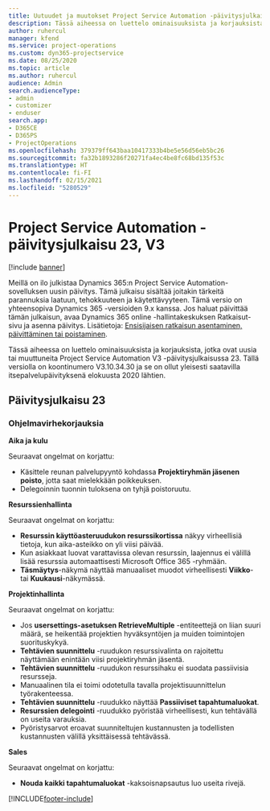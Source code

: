 ```yaml
---
title: Uutuudet ja muutokset Project Service Automation -päivitysjulkaisussa 23, V3
description: Tässä aiheessa on luettelo ominaisuuksista ja korjauksista, jotka ovat käytettävissä Project Service Automation -päivitysjulkaisussa 23, V3.
author: ruhercul
manager: kfend
ms.service: project-operations
ms.custom: dyn365-projectservice
ms.date: 08/25/2020
ms.topic: article
ms.author: ruhercul
audience: Admin
search.audienceType:
- admin
- customizer
- enduser
search.app:
- D365CE
- D365PS
- ProjectOperations
ms.openlocfilehash: 379379ff643baa10417333b4be5e56d56eb5bc26
ms.sourcegitcommit: fa32b1893286f20271fa4ec4be8fc68bd135f53c
ms.translationtype: HT
ms.contentlocale: fi-FI
ms.lasthandoff: 02/15/2021
ms.locfileid: "5280529"
---
```

# <a name="project-service-automation-update-release-23-v3"></a>Project Service Automation -päivitysjulkaisu 23, V3

[!include [banner](../includes/psa-now-project-operations.md)]

Meillä on ilo julkistaa Dynamics 365:n Project Service Automation-sovelluksen uusin päivitys. Tämä julkaisu sisältää joitakin tärkeitä parannuksia laatuun, tehokkuuteen ja käytettävyyteen. Tämä versio on yhteensopiva Dynamics 365 -versioiden 9.x kanssa. Jos haluat päivittää tämän julkaisun, avaa Dynamics 365 online -hallintakeskuksen Ratkaisut-sivu ja asenna päivitys. Lisätietoja: [Ensisijaisen ratkaisun asentaminen, päivittäminen tai poistaminen](https://docs.microsoft.com/power-platform/admin/install-remove-preferred-solution).

Tässä aiheessa on luettelo ominaisuuksista ja korjauksista, jotka ovat uusia tai muuttuneita Project Service Automation V3 -päivitysjulkaisussa 23. Tällä versiolla on koontinumero V3.10.34.30 ja se on ollut yleisesti saatavilla itsepalvelupäivityksenä elokuusta 2020 lähtien.

## <a name="update-release-23"></a>Päivitysjulkaisu 23

### <a name="bug-fixes"></a>Ohjelmavirhekorjauksia

**Aika ja kulu**

Seuraavat ongelmat on korjattu:
- Käsittele reunan palvelupyyntö kohdassa **Projektiryhmän jäsenen poisto**, jotta saat mielekkään poikkeuksen.
- Delegoinnin tuonnin tuloksena on tyhjä poistoruutu.

**Resurssienhallinta**

Seuraavat ongelmat on korjattu:

- **Resurssin käyttöasteruudukon resurssikortissa** näkyy virheellisiä tietoja, kun aika-asteikko on yli viisi päivää.
- Kun asiakkaat luovat varattavissa olevan resurssin, laajennus ei välillä lisää resurssia automaattisesti Microsoft Office 365 -ryhmään.
- **Täsmäytys**-näkymä näyttää manuaaliset muodot virheellisesti **Viikko**- tai **Kuukausi**-näkymässä.

**Projektinhallinta**

Seuraavat ongelmat on korjattu:

- Jos **usersettings-asetuksen RetrieveMultiple** -entiteettejä on liian suuri määrä, se heikentää projektien hyväksyntöjen ja muiden toimintojen suorituskykyä.
- **Tehtävien suunnittelu** -ruudukon resurssivalinta on rajoitettu näyttämään enintään viisi projektiryhmän jäsentä. 
- **Tehtävien suunnittelu** -ruudukon resurssihaku ei suodata passiivisia resursseja.
- Manuaalinen tila ei toimi odotetulla tavalla projektisuunnittelun työrakenteessa.
- **Tehtävien suunnittelu** -ruudukko näyttää **Passiiviset tapahtumaluokat**.
- **Resurssien delegointi** -ruudukko pyöristää virheellisesti, kun tehtävällä on useita varauksia.
- Pyöristysarvot eroavat suunniteltujen kustannusten ja todellisten kustannusten välillä yksittäisessä tehtävässä.

**Sales**

Seuraavat ongelmat on korjattu:

- **Nouda kaikki tapahtumaluokat** -kaksoisnapsautus luo useita rivejä.


[!INCLUDE[footer-include](../includes/footer-banner.md)]